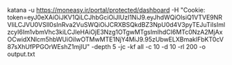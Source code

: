 katana -u https://moneasy.ir/portal/protected/dashboard -H "Cookie: token=eyJ0eXAiOiJKV1QiLCJhbGciOiJIUzI1NiJ9.eyJhdWQiOlsiQ1VTVE9NRVIiLCJVU0VSIl0sInRva2VuSWQiOiJCRXBSQkdBZ3NpU0d4V3pyTEJuTiIsImlzcyI6Im1vbmVhc3kiLCJleHAiOjE3Nzg1OTgwMTgsImlhdCI6MTc0NzA2MjAxOCwidXNlcm5hbWUiOiIwOTMwMTE1NjY4MiJ9.95zUbwELXBmaklFbKT0cV87sXhUfPPGOrWEshZ1mjIU" -depth 5 -jc -kf all -c 10 -d 10 -rl 200 -o output.txt
